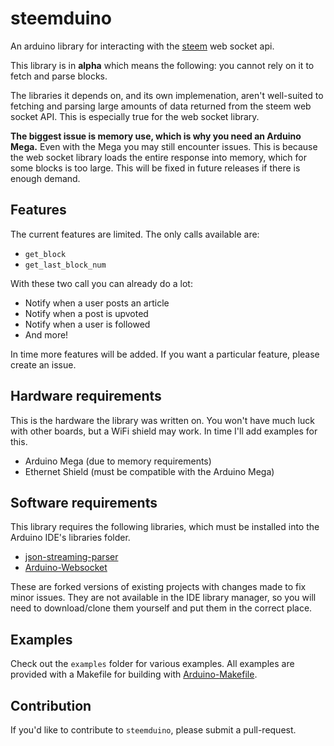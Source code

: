 # steemduino

An arduino library for interacting with the [steem](http://steemit.com) web
socket api.

This library is in **alpha** which means the following: you cannot rely on it
to fetch and parse blocks.

The libraries it depends on, and its own implemenation, aren't well-suited to
fetching and parsing large amounts of data returned from the steem web socket
API. This is especially true for the web socket library.

**The biggest issue is memory use, which is why you need an Arduino Mega.**
Even with the Mega you may still encounter issues. This is because the web
socket library loads the entire response into memory, which for some blocks is
too large. This will be fixed in future releases if there is enough demand.

## Features

The current features are limited. The only calls available are:

* `get_block`
* `get_last_block_num`

With these two call you can already do a lot:

* Notify when a user posts an article
* Notify when a post is upvoted
* Notify when a user is followed
* And more!

In time more features will be added. If you want a particular feature, please
create an issue.

## Hardware requirements

This is the hardware the library was written on. You won't have much luck with
other boards, but a WiFi shield may work. In time I'll add examples for this.

* Arduino Mega (due to memory requirements)
* Ethernet Shield (must be compatible with the Arduino Mega)

## Software requirements

This library requires the following libraries, which must be installed into the
Arduino IDE's libraries folder.

* [json-streaming-parser](https://github.com/jonblack/json-streaming-parser)
* [Arduino-Websocket](https://github.com/jonblack/Arduino-Websocket)

These are forked versions of existing projects with changes made to fix minor
issues. They are not available in the IDE library manager, so you will need to
download/clone them yourself and put them in the correct place.

## Examples

Check out the `examples` folder for various examples. All examples are provided
with a Makefile for building with
[Arduino-Makefile](https://github.com/sudar/Arduino-Makefile).

## Contribution

If you'd like to contribute to `steemduino`, please submit a pull-request.
